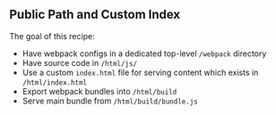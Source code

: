 ## Public Path and Custom Index

The goal of this recipe:

- Have webpack configs in a dedicated top-level `/webpack` directory
- Have source code in `/html/js/`
- Use a custom `index.html` file for serving content which exists in `/html/index.html`
- Export webpack bundles into `/html/build`
- Serve main bundle from `/html/build/bundle.js`
